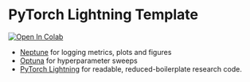 # PyTorch Lightning Template

[![Open In Colab](https://colab.research.google.com/assets/colab-badge.svg)](https://githubtocolab.com/rshwndsz/pl-colab/blob/main/template.ipynb)

* [Neptune](https://neptune.ai) for logging metrics, plots and figures
* [Optuna](https://optuna.readthedocs.io/) for hyperparameter sweeps
* [PyTorch Lightning](https://pytorch-lightning.readthedocs.io/) for readable, reduced-boilerplate research code.
